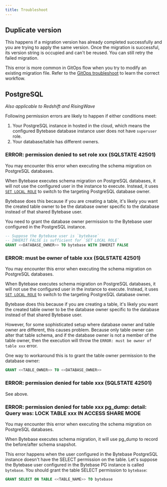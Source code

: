 ```yaml
---
title: Troubleshoot
---
```


## Duplicate version

This happens if a migration version has already completed successfully and you are trying to apply the same version. Once the migration is successful, its version string is occupied and can't be reused. You can still retry the failed migration.

This error is more common in GitOps flow when you try to modify an existing migration file. Refer to the [GitOps troubleshoot](/docs/vcs-integration/troubleshoot/#duplicate-version)
to learn the correct workflow.

## PostgreSQL

_Also applicable to Redshift and RisingWave_

<HintBlock type="info">

Following permission errors are likely to happen if either conditions meet:

1. Your PostgreSQL instance in hosted in the cloud, which means the configured Bytebase database instance
   user does not have `superuser` role.
1. Your database/table has different owners.

</HintBlock>

### ERROR: permission denied to set role xxx (SQLSTATE 42501)

You may encounter this error when executing the schema migration on PostgreSQL databases.

When Bytebase executes schema migration on PostgreSQL databases, it will not use the configured user
in the instance to execute. Instead, it uses [`SET LOCAL ROLE`](https://github.com/bytebase/bytebase/blob/b79d79d81279a29ab6e9f147632f5a2631755299/backend/plugin/db/pg/pg.go#L340-L341) to switch to the
targeting PostgreSQL database owner.

Bytebase does this because if you are creating a table, it's likely you want the created table
owner to be the database owner specific to the database instead of that shared Bytebase user.

You need to grant the database owner permission to the Bytebase user configured in the PostgreSQL instance.

```sql
-- Suppose the Bytebase user is `bytebase`
-- INHERIT FALSE is sufficient for `SET LOCAL ROLE`
GRANT <<DATABASE_OWNER>> TO bytebase WITH INHERIT FALSE
```

### ERROR: must be owner of table xxx (SQLSTATE 42501)

You may encounter this error when executing the schema migration on PostgreSQL databases.

When Bytebase executes schema migration on PostgreSQL databases, it will not use the configured user
in the instance to execute. Instead, it uses [`SET LOCAL ROLE`](https://github.com/bytebase/bytebase/blob/b79d79d81279a29ab6e9f147632f5a2631755299/backend/plugin/db/pg/pg.go#L340-L341) to switch to the
targeting PostgreSQL database owner.

Bytebase does this because if you are creating a table, it's likely you want the created table
owner to be the database owner specific to the database instead of that shared Bytebase user.

However, for some sophisticated setup where database owner and table owner are different, this causes problem.
Because only table owner can alter that table schema, and if the database owner is not a member of
the table owner, then the execution will throw the `ERROR: must be owner of table xxx` error.

One way to workaround this is to grant the table owner permission to the database owner:

```sql
GRANT <<TABLE_OWNER>> TO <<DATABASE_OWNER>>
```

### ERROR: permission denied for table xxx (SQLSTATE 42501)

See above.

### ERROR: permission denied for table xxx pg_dump: detail: Query was: LOCK TABLE xxx IN ACCESS SHARE MODE

You may encounter this error when executing the schema migration on PostgreSQL databases.

When Bytebase executes schema migration, it will use pg_dump to record the before/after schema snapshot.

This error happens when the user configured in the Bytebase PostgreSQL instance doesn't have the SELECT permission on the table. Let's suppose the Bytebase user
configured in the Bytebase PG instance is called `bytebase`. You should grant
the table SELECT permission to `bytebase`:

```sql
GRANT SELECT ON TABLE <<TABLE_NAME>> TO bytebase
```
